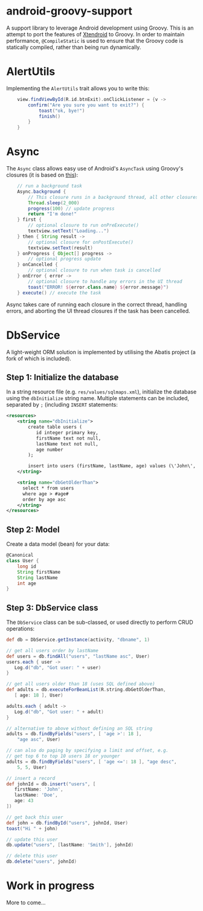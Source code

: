 # android-groovy-support

A support library to leverage Android development using Groovy. This is an attempt to port the features of [Xtendroid][] to Groovy. In order to maintain performance, ```@CompileStatic``` is used to ensure that the Groovy code is statically compiled, rather than being run dynamically.

# AlertUtils

Implementing the ```AlertUtils``` trait allows you to write this:

```groovy
    view.findViewById(R.id.btnExit).onClickListener = {v ->
        confirm("Are you sure you want to exit?") {
            toast("ok, bye!")
            finish()
        }
    }
```

# Async

The ```Async``` class allows easy use of Android's ```AsyncTask``` using Groovy's closures (it is based on [this][fluent]):

```groovy
    // run a background task
    Async.background {
        // This closure runs in a background thread, all other closures run in UI thread
        Thread.sleep(2_000)
        progress(100) // update progress
        return "I'm done!"
    } first {
        // optional closure to run onPreExecute()
        textview.setText("Loading...")
    } then { String result ->
        // optional closure for onPostExecute()
        textview.setText(result)
    } onProgress { Object[] progress ->
        // optional progress update
    } onCancelled {
        // optional closure to run when task is cancelled
    } onError { error ->
        // optional closure to handle any errors in the UI thread
        toast("ERROR! ${error.class.name} ${error.message}")
    } execute() // execute the task
```

Async takes care of running each closure in the correct thread, handling errors, and aborting the UI thread closures if the task has been cancelled.

# DbService

A light-weight ORM solution is implemented by utilising the Abatis project (a fork of which is included).

## Step 1: Initialize the database

In a string resource file (e.g. ```res/values/sqlmaps.xml```), initialize the database using the ```dbInitialize``` string name. Multiple statements can be included, separated by ```;``` (including ```INSERT``` statements:

```xml
<resources>
    <string name="dbInitialize">
        create table users (
           id integer primary key,
           firstName text not null,
           lastName text not null,
           age number
        );

        insert into users (firstName, lastName, age) values (\'John\', \'Smith\', 25);
    </string>

    <string name="dbGetOlderThan">
      select * from users
      where age > #age#
      order by age asc
    </string>
</resources>
```

## Step 2: Model

Create a data model (bean) for your data:

```groovy
@Canonical
class User {
    long id
    String firstName
    String lastName
    int age
}
```

## Step 3: DbService class

The ```DbService``` class can be sub-classed, or used directly to perform CRUD operations:

```groovy
def db = DbService.getInstance(activity, "dbname", 1)

// get all users order by lastName
def users = db.findAll("users", "lastName asc", User)
users.each { user ->
   Log.d("db", "Got user: " + user)
}

// get all users older than 18 (uses SQL defined above)
def adults = db.executeForBeanList(R.string.dbGetOlderThan,
   [ age: 18 ], User)

adults.each { adult ->
   Log.d("db", "Got user: " + adult)
}

// alternative to above without defining an SQL string
adults = db.findByFields("users", [ 'age >': 18 ],
    "age asc", User)

// can also do paging by specifying a limit and offset, e.g.
// get top 6 to top 10 users 18 or younger
adults = db.findByFields("users", [ 'age <=': 18 ], "age desc",
    5, 5, User)

// insert a record
def johnId = db.insert("users", [
   firstName: 'John',
   lastName: 'Doe',
   age: 43
])

// get back this user
def john = db.findById("users", johnId, User)
toast("Hi " + john)

// update this user
db.update("users", [lastName: 'Smith'], johnId)

// delete this user
db.delete("users", johnId)
```

# Work in progress

More to come...

   [Xtendroid]: https://github.com/tobykurien/Xtendroid
   [fluent]: https://gist.github.com/melix/355185ffbc1332952cc8
